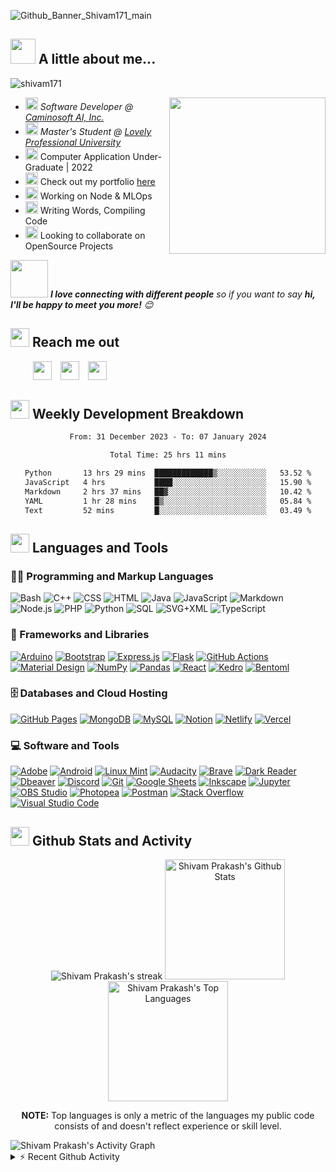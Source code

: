 ![Github_Banner_Shivam171_main](https://github.com/Shivam171/Shivam171/assets/66107248/72f72321-02de-4e09-a75c-1cd02649b071)

## <a href = "#"><img src="https://emojis.slackmojis.com/emojis/images/1643514389/3643/cool-doge.gif?1643514389" width="auto" height="40"></a> A little about me...

<p align="left"> <img src="https://komarev.com/ghpvc/?username=shivam171&label=Profile%20views&color=0e75b6&style=flat" alt="shivam171" /> </p>
<img align="right" src="https://media.tenor.com/MbVivb9N6tgAAAAM/wave.gif" height="250">

- <em><img src="https://emojis.slackmojis.com/emojis/images/1684531853/66362/typingcat.gif?1684531853" height="20" width="auto"/> Software Developer @
  <a href="https://www.caminosoftai.com/">Caminosoft AI, Inc.</a>
  </em>
- <em><img src="https://emojis.slackmojis.com/emojis/images/1643514750/7581/elmofire.gif?1643514750" height="20" width="auto"/> Master's Student @
  <a href="https://www.lpu.in/">Lovely Professional University</a>
  </em>
- <img src="https://emojis.slackmojis.com/emojis/images/1687735546/66769/smart.gif?1687735546" height="20"> Computer Application Under-Graduate | 2022
- <img src="https://emojis.slackmojis.com/emojis/images/1703465794/84054/wtf17q.gif?1703465794" height="20"> Check out my portfolio [here](https://shivam171.netlify.app/)
- <img src="https://emojis.slackmojis.com/emojis/images/1643511645/36348/myaaa.gif?1643511645" height="20"> Working on Node & MLOps
- <img src="https://emojis.slackmojis.com/emojis/images/1643514588/5906/this-is-fine-fire.gif?1643514588" height="20"> Writing Words, Compiling Code
- <img src="https://emojis.slackmojis.com/emojis/images/1692206783/67533/extreme-teamwork.gif?1692206783" height="20"> Looking to collaborate on OpenSource Projects

<img src="https://media.giphy.com/media/LnQjpWaON8nhr21vNW/giphy.gif" width="60"> <em><b>I love connecting with different people</b> so if you want to say <b>hi, I'll be happy to meet you more!</b> 😊</em>

## <a href="#"><img src="https://emojis.slackmojis.com/emojis/images/1643510948/51530/chatting.gif?1643510948" height="30"></a> Reach me out

&emsp; &emsp;<!-- LinkedIn -->
<a href="https://www.linkedin.com/in/shivam-prakash-643996176/"><img src="https://emojis.slackmojis.com/emojis/images/1692024077/67489/linkedinlogo.gif?1692024077" height="30"></a>&emsp;<a href="mailto:shiv.op@gmail.com"><img src="https://emojis.slackmojis.com/emojis/images/1643514045/38/gmail.png?1643514045" height="30"></a>&emsp;<a href="https://twitter.com/shivam171op"><img src="https://emojis.slackmojis.com/emojis/images/1692024054/67488/twitterlogo.gif?1692024054" height="30"></a>

<div>
  <h2 align="left">
      <a href="#"><img src="https://emojis.slackmojis.com/emojis/images/1645259437/53304/graph.png?1645259437" height="30"></a> Weekly Development Breakdown
  </h2>
  <div align="center">
    <!--START_SECTION:waka-->

```txt
From: 31 December 2023 - To: 07 January 2024

Total Time: 25 hrs 11 mins

Python       13 hrs 29 mins  █████████████▒░░░░░░░░░░░   53.52 %
JavaScript   4 hrs           ████░░░░░░░░░░░░░░░░░░░░░   15.90 %
Markdown     2 hrs 37 mins   ██▓░░░░░░░░░░░░░░░░░░░░░░   10.42 %
YAML         1 hr 28 mins    █▒░░░░░░░░░░░░░░░░░░░░░░░   05.84 %
Text         52 mins         █░░░░░░░░░░░░░░░░░░░░░░░░   03.49 %
```

<!--END_SECTION:waka-->
  </div>
</div>

## <a href="#"><img src="https://media.tenor.com/GocCvG7hs78AAAAi/rocket-joypixels.gif" height="30"></a> Languages and Tools

 <!-- Some badges are from https://github.com/Ileriayo/markdown-badges -->

  <h3>👨‍💻 Programming and Markup Languages</h3>

  <p>
      <img alt="Bash" src="https://img.shields.io/badge/Bash-121011.svg?logo=gnu-bash&logoColor=white">
      <!-- <img alt="C" src="https://custom-icon-badges.demolab.com/badge/C-03599C.svg?logo=c-in-hexagon&logoColor=white"> -->
      <img alt="C++" src="https://custom-icon-badges.demolab.com/badge/C++-9C033A.svg?logo=cpp2&logoColor=white">
      <!-- <img alt="C#" src="https://custom-icon-badges.demolab.com/badge/C%23-68217A.svg?logo=cs2&logoColor=white"> -->
      <img alt="CSS" src="https://img.shields.io/badge/CSS-1572B6.svg?logo=css3&logoColor=white">
      <!-- <img alt="Google Apps Script" src="https://custom-icon-badges.demolab.com/badge/Google%20Apps%20Script-02569B.svg?logo=gs&logoColor=white"> -->
      <img alt="HTML" src="https://img.shields.io/badge/HTML-E34F26.svg?logo=html5&logoColor=white">
      <img alt="Java" src="https://custom-icon-badges.demolab.com/badge/Java-007396.svg?logo=java&logoColor=white">
      <img alt="JavaScript" src="https://img.shields.io/badge/JavaScript-F7DF1E.svg?logo=javascript&logoColor=black">
      <!-- <img alt="LaTeX" src="https://img.shields.io/badge/LaTeX-008080.svg?logo=LaTeX&logoColor=white"> -->
      <img alt="Markdown" src="https://img.shields.io/badge/Markdown-000000.svg?logo=markdown&logoColor=white">
      <img alt="Node.js" src="https://img.shields.io/badge/Node.js-43853D.svg?logo=node.js&logoColor=white">
      <img alt="PHP" src="https://img.shields.io/badge/PHP-777BB4.svg?logo=php&logoColor=white">
      <!-- <img alt="Prolog" src="https://custom-icon-badges.demolab.com/badge/Prolog-E61B23.svg?logo=swi-prolog&logoColor=white"> -->
      <img alt="Python" src="https://img.shields.io/badge/Python-14354C.svg?logo=python&logoColor=white">
      <!-- <img alt="R" src="https://img.shields.io/badge/R-276DC3.svg?logo=r&logoColor=white"> -->
      <!-- <img alt="Scratch" src="https://img.shields.io/badge/Scratch-4D97FF.svg?logo=scratch&logoColor=white"> -->
      <img alt="SQL" src="https://custom-icon-badges.demolab.com/badge/SQL-025E8C.svg?logo=database&logoColor=white">
      <img alt="SVG+XML" src="https://img.shields.io/badge/SVG%2BXML-e0982c.svg?logo=svg&logoColor=white">
      <img alt="TypeScript" src="https://img.shields.io/badge/TypeScript-007ACC.svg?logo=typescript&logoColor=white">
  </p>

  <h3>🧰 Frameworks and Libraries</h3>

  <p>
      <a href="#"><img alt="Arduino" src="https://img.shields.io/badge/-Arduino-00979D?logo=Arduino&logoColor=white"></a>
      <!-- <a href="#"><img alt="BlissfulJS" src="https://custom-icon-badges.demolab.com/badge/Bliss.js-3dacc2.svg?logo=bliss&logoColor=white"></a> -->
      <a href="#"><img alt="Bootstrap" src="https://img.shields.io/badge/Bootstrap-7952B3.svg?logo=bootstrap&logoColor=white"></a>
      <!-- <a href="#"><img alt="Cordova" src="https://img.shields.io/badge/-Cordova-E8E8E8?logo=apache-cordova&logoColor=black"></a> -->
      <!-- <a href="#"><img alt="Discord.py" src="https://custom-icon-badges.demolab.com/badge/Discord.py-0d1620.svg?logo=dpy"></a> -->
      <!-- <a href="#"><img alt="Electron" src="https://img.shields.io/badge/Electron-20232e.svg?logo=electron&logoColor=white"></a> -->
      <a href="#"><img alt="Express.js" src="https://img.shields.io/badge/Express.js-404d59.svg?logo=express&logoColor=white"></a>
      <a href="#"><img alt="Flask" src="https://img.shields.io/badge/Flask-000000.svg?logo=flask&logoColor=white"></a>
      <a href="#"><img alt="GitHub Actions" src="https://img.shields.io/badge/GitHub%20Actions-2671E5.svg?logo=github%20actions&logoColor=white"></a>
      <a href="#"><img alt="Material Design" src="https://img.shields.io/badge/Material%20Design-0081CB.svg?logo=material-design&logoColor=white"></a>
      <a href="#"><img alt="NumPy" src="https://img.shields.io/badge/Numpy-013243.svg?logo=numpy&logoColor=white"></a>
      <a href="#"><img alt="Pandas" src="https://img.shields.io/badge/Pandas-150458.svg?logo=pandas&logoColor=white"></a>
      <!-- <a href="#"><img alt="PHPUnit" src="https://custom-icon-badges.demolab.com/badge/PHPUnit-366488.svg?logo=test-tube&logoColor=white"></a> -->
      <a href="#"><img alt="React" src="https://img.shields.io/badge/React-20232a.svg?logo=react&logoColor=%2361DAFB"></a>
      <!-- <a href="#"><img alt="TensorFlow" src="https://img.shields.io/badge/TensorFlow-FF6F00.svg?logo=TensorFlow&logoColor=white"></a> -->
      <a href="#"><img alt="Kedro" src="https://img.shields.io/badge/Kedro-FF6F00.svg?logo=Kedro&logoColor=white"></a>
      <a href="#"><img alt="Bentoml" src="https://img.shields.io/badge/Bentoml-2671E5.svg?logo=Bentoml&logoColor=white"></a>
  </p>

  <h3>🗄️ Databases and Cloud Hosting</h3>

  <p>
      <a href="#"><img alt="GitHub Pages" src="https://img.shields.io/badge/GitHub%20Pages-327FC7.svg?logo=github&logoColor=white"></a>
      <!-- <a href="#"><img alt="Heroku" src="https://img.shields.io/badge/Heroku-430098.svg?logo=heroku&logoColor=white"></a> -->
      <a href="#"><img alt="MongoDB" src ="https://img.shields.io/badge/MongoDB-4ea94b.svg?logo=mongodb&logoColor=white"></a>
      <a href="#"><img alt="MySQL" src="https://img.shields.io/badge/MySQL-00f.svg?logo=mysql&logoColor=white"></a>
      <a href="#"><img alt="Notion" src="https://img.shields.io/badge/Notion-010101.svg?logo=notion&logoColor=white"></a>
      <!-- <a href="#"><img alt="Oracle" src ="https://img.shields.io/badge/Oracle-F00000.svg?logo=oracle&logoColor=white"></a> -->
      <!-- <a href="#"><img alt="PostgreSQL" src ="https://img.shields.io/badge/PostgreSQL-316192.svg?logo=postgresql&logoColor=white"></a> -->
      <!-- <a href="#"><img alt="Repl.it" src="https://img.shields.io/badge/Repl.it-0D101E.svg?logo=Replit&logoColor=white"></a> -->
      <!-- <a href="#"><img alt="SQLite" src ="https://img.shields.io/badge/SQLite-07405e.svg?logo=sqlite&logoColor=white"></a> -->
      <a href="#"><img alt="Netlify" src="https://img.shields.io/badge/Netlify-ffffff.svg?logo=Netlify&logoColor=blue"></a>
      <a href="#"><img alt="Vercel" src="https://img.shields.io/badge/Vercel-000000.svg?logo=vercel&logoColor=white"></a>
  </p>

  <h3>💻 Software and Tools</h3>

  <p>
      <a href="#"><img alt="Adobe" src="https://img.shields.io/badge/Adobe-FF0000.svg?logo=adobe&logoColor=white"></a>
      <a href="#"><img alt="Android" src="https://img.shields.io/badge/Android-3DDC84?logo=android&logoColor=white"></a>
      <!-- <a href="#"><img alt="Android Studio" src="https://img.shields.io/badge/Android%20Studio-008678.svg?logo=android-studio&logoColor=white"></a> -->
      <a href="#"><img alt="Linux Mint" src="https://img.shields.io/badge/Linux%20Mint-87CF3E.svg?logo=linux-mint&logoColor=white"></a>
      <a href="#"><img alt="Audacity" src="https://img.shields.io/badge/-Audacity-0000CC?logo=audacity&logoColor=white"></a>
      <!-- <a href="#"><img alt="Bitwarden" src="https://img.shields.io/badge/-Bitwarden-175DDC?logo=bitwarden&logoColor=white"></a> -->
      <a href="#"><img alt="Brave" src="https://img.shields.io/badge/-Brave-FB542B?logo=brave&logoColor=white"></a>
      <!-- <a href="#"><img alt="Construct 3" src="https://img.shields.io/badge/Construct%203-00b56a.svg?logo=construct-3&logoColor=white"></a> -->
      <a href="#"><img alt="Dark Reader" src="https://img.shields.io/badge/-Dark%20Reader-141E24?logo=dark-reader&logoColor=white"></a>
      <a href="#"><img alt="Dbeaver" src="https://custom-icon-badges.demolab.com/badge/-Dbeaver-372923?logo=dbeaver-mono&logoColor=white"></a>
      <a href="#"><img alt="Discord" src="https://img.shields.io/badge/-Discord-5865F2.svg?logo=discord&logoColor=white"></a>
      <a href="#"><img alt="Git" src="https://img.shields.io/badge/Git-F05033.svg?logo=git&logoColor=white"></a>
      <!-- <a href="#"><img alt="GitHub Desktop" src="https://img.shields.io/badge/GitHub%20Desktop-8034A9.svg?logo=github&logoColor=white"></a> -->
      <a href="#"><img alt="Google Sheets" src="https://img.shields.io/badge/Sheets-34A853.svg?logo=google%20sheets&logoColor=white"></a>
      <a href="#"><img alt="Inkscape" src="https://img.shields.io/badge/adobe%20photoshop-%2331A8FF.svg?logo=adobe%20photoshop&logoColor=white"></a>
      <a href="#"><img alt="Jupyter" src="https://img.shields.io/badge/Jupyter-F37626.svg?logo=Jupyter&logoColor=white"></a>
      <a href="#"><img alt="OBS Studio" src="https://img.shields.io/badge/-OBS-302E31?logo=obs-studio&logoColor=white"></a>
      <a href="#"><img alt="Photopea" src="https://img.shields.io/badge/Photopea-18A497?logo=photopea&logoColor=white"></a>
      <a href="#"><img alt="Postman" src="https://img.shields.io/badge/Postman-FF6C37?logo=postman&logoColor=white"></a>
      <!-- <a href="#"><img alt="SonarLint" src="https://img.shields.io/badge/-SonarLint-CB2029?logo=sonarlint&logoColor=white"></a> -->
      <a href="#"><img alt="Stack Overflow" src="https://img.shields.io/badge/-Stack%20Overflow-FE7A16?logo=stack-overflow&logoColor=white"></a>
      <a href="#"><img alt="Visual Studio Code" src="https://img.shields.io/badge/Visual%20Studio%20Code-0078d7.svg?logo=visual-studio-code&logoColor=white"></a>
  </p>

## <a href="#"><img src="https://emojis.slackmojis.com/emojis/images/1643515314/13343/trophy.gif?1643515314" height="30"></a> Github Stats and Activity

  <p align="center">
    <img alt="Shivam Prakash's streak" src="https://streak-stats.demolab.com/?user=Shivam171&theme=monokai-metallian&hide_border=true"/>
    <img alt="Shivam Prakash's Github Stats" src="https://denvercoder1-github-readme-stats.vercel.app/api/?username=Shivam171&show_icons=true&include_all_commits=true&count_private=true&theme=react&hide_border=true&bg_color=1F222E&title_color=F85D7F&icon_color=F8D866" height="192px"/>
    <img alt="Shivam Prakash's Top Languages" src="https://denvercoder1-github-readme-stats.vercel.app/api/top-langs/?username=Shivam171&langs_count=8&layout=compact&theme=react&hide_border=true&bg_color=1F222E&title_color=F85D7F&icon_color=F8D866&hide=Jupyter%20Notebook,Roff" height="192px"/>
  </p>

<p align="center"><b>NOTE:</b> Top languages is only a metric of the languages my public code consists of and doesn't reflect experience or skill level.</p>

<img alt="Shivam Prakash's Activity Graph" src="https://github-readme-activity-graph.vercel.app/graph/?username=Shivam171&bg_color=1F222E&color=F8D866&line=F85D7F&point=FFFFFF&hide_border=true" />

<details>
    <summary>⚡ Recent Github Activity</summary>
    <br />
    <!--RECENT_ACTIVITY:start-->
1. ⬆️ Pushed 1 commit(s) to [Shivam171/Shivam171](https://github.com/Shivam171/Shivam171)<br>
2. ⬆️ Pushed 1 commit(s) to [Shivam171/Shivam171](https://github.com/Shivam171/Shivam171)<br>
3. 📔 Created new repository [Shivam171/Test](https://github.com/Shivam171/Test)<br>
4. ⬆️ Pushed 1 commit(s) to [Shivam171/Shivam171](https://github.com/Shivam171/Shivam171)<br>
5. ⬆️ Pushed 1 commit(s) to [Shivam171/Shivam171](https://github.com/Shivam171/Shivam171)<br>
    <!--RECENT_ACTIVITY:end-->
</details>
